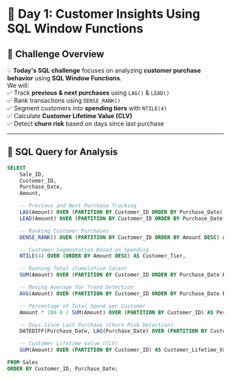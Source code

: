 # 📌 Day 1: Customer Insights Using SQL Window Functions  

## 🚀 Challenge Overview  
💡 **Today's SQL challenge** focuses on analyzing **customer purchase behavior** using **SQL Window Functions**.  
We will:  
✅ Track **previous & next purchases** using `LAG()` & `LEAD()`  
✅ Rank transactions using `DENSE_RANK()`  
✅ Segment customers into **spending tiers** with `NTILE(4)`  
✅ Calculate **Customer Lifetime Value (CLV)**  
✅ Detect **churn risk** based on days since last purchase  

---

## 📜 **SQL Query for Analysis**  
```sql
SELECT 
    Sale_ID, 
    Customer_ID, 
    Purchase_Date, 
    Amount,

    -- Previous and Next Purchase Tracking
    LAG(Amount) OVER (PARTITION BY Customer_ID ORDER BY Purchase_Date) AS Prev_Purchase,
    LEAD(Amount) OVER (PARTITION BY Customer_ID ORDER BY Purchase_Date) AS Next_Purchase,

    -- Ranking Customer Purchases
    DENSE_RANK() OVER (PARTITION BY Customer_ID ORDER BY Amount DESC) AS Purchase_Rank,

    -- Customer Segmentation Based on Spending
    NTILE(4) OVER (ORDER BY Amount DESC) AS Customer_Tier,

    -- Running Total (Cumulative Sales)
    SUM(Amount) OVER (PARTITION BY Customer_ID ORDER BY Purchase_Date ROWS BETWEEN UNBOUNDED PRECEDING AND CURRENT ROW) AS Running_Total,

    -- Moving Average for Trend Detection
    AVG(Amount) OVER (PARTITION BY Customer_ID ORDER BY Purchase_Date ROWS BETWEEN 2 PRECEDING AND CURRENT ROW) AS Moving_Avg_3,

    -- Percentage of Total Spend per Customer
    Amount * 100.0 / SUM(Amount) OVER (PARTITION BY Customer_ID) AS Percent_Total_Spend,

    -- Days Since Last Purchase (Churn Risk Detection)
    DATEDIFF(Purchase_Date, LAG(Purchase_Date) OVER (PARTITION BY Customer_ID ORDER BY Purchase_Date)) AS Days_Since_Last_Purchase,

    -- Customer Lifetime Value (CLV)
    SUM(Amount) OVER (PARTITION BY Customer_ID) AS Customer_Lifetime_Value

FROM Sales
ORDER BY Customer_ID, Purchase_Date;
